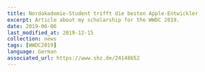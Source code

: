 ```yaml
---
title: Nordakademie-Student trifft die besten Apple-Entwickler
excerpt: Article about my scholarship for the WWDC 2019.
date: 2019-06-06
last_modified_at: 2019-12-15
collection: news
tags: [WWDC2019]
language: German
associated_url: https://www.shz.de/24148652
---
```

